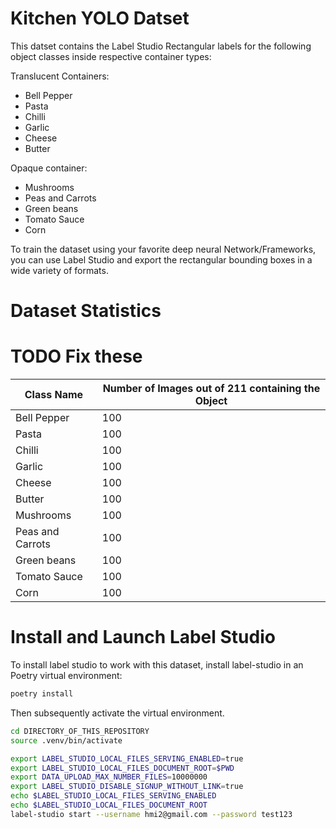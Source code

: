 # Kitchen YOLO Datset
This datset contains the Label Studio Rectangular labels for the following object classes inside respective container types:

Translucent Containers:
- Bell Pepper  
- Pasta 
- Chilli 
- Garlic 
- Cheese 
- Butter 

Opaque container: 
- Mushrooms  
- Peas and Carrots 
- Green beans 
- Tomato Sauce 
- Corn

To train the dataset using your favorite deep neural Network/Frameworks, you can use Label Studio and export the rectangular bounding boxes in a wide variety of formats.

# Dataset Statistics
# TODO Fix these
| Class Name | Number of Images out of 211 containing the Object|
|------------|--------------------------------------------------|
| Bell Pepper | 100  
| Pasta | 100  
| Chilli | 100  
| Garlic | 100  
| Cheese | 100  
| Butter | 100  
| Mushrooms | 100  
| Peas and Carrots | 100  
| Green beans | 100  
| Tomato Sauce | 100  
| Corn | 100  


# Install and Launch Label Studio
To install label studio to work with this dataset, install label-studio in an Poetry virtual environment:

```bash
poetry install
```
Then subsequently activate the virtual environment.
```bash
cd DIRECTORY_OF_THIS_REPOSITORY
source .venv/bin/activate
```

```bash
export LABEL_STUDIO_LOCAL_FILES_SERVING_ENABLED=true
export LABEL_STUDIO_LOCAL_FILES_DOCUMENT_ROOT=$PWD
export DATA_UPLOAD_MAX_NUMBER_FILES=10000000 
export LABEL_STUDIO_DISABLE_SIGNUP_WITHOUT_LINK=true
echo $LABEL_STUDIO_LOCAL_FILES_SERVING_ENABLED
echo $LABEL_STUDIO_LOCAL_FILES_DOCUMENT_ROOT
label-studio start --username hmi2@gmail.com --password test123 
```
